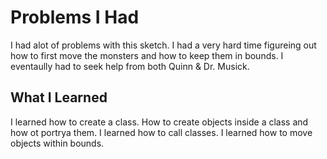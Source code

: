 # Problems I Had
  I had alot of problems with this sketch. I had a very hard time figureing out how to first move the monsters and how to keep them in bounds. I eventaully had to seek help from both Quinn & Dr. Musick.

## What I Learned
  I learned how to create a class. How to create objects inside a class and how ot portrya them. I learned how to call classes. I learned how to move objects within bounds.
